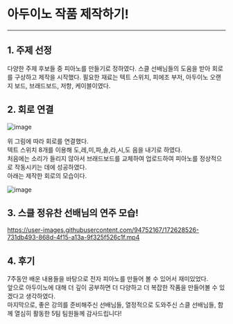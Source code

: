 # 아두이노 작품 제작하기!
------
## 1. 주제 선정
다양한 주제 후보들 중 피아노를 만들기로 정하였다. 스클 선배님들의 도움을 받아 회로를 구상하고 제작을 시작했다.
필요한 재료는 텍트 스위치, 피에조 부저, 아두이노 오랜지 보드, 브래드보드, 저항, 케이블이였다.

## 2. 회로 연결
![image](https://user-images.githubusercontent.com/94752167/172626883-06dc42b2-c6f4-4624-b728-36ac12cd28c3.png)   

    
위 그림에 따라 회로를 연결했다.    
텍트 스위치 8개를 이용해 도,레,미,파,솔,라,시,도 음을 내기로 하였다.   
처음에는 소리가 들리지 않아서 브래드보드를 교체하여 업로드하여 피아노를 정상적으로 작동시키는 데에 성공하였다.   
아래는 제작한 회로의 모습이다.          
    


![image](https://user-images.githubusercontent.com/94752167/172627959-311144e4-bb7d-4cb5-beec-e85ef45442a9.png)   

    
## 3. 스클 정유찬 선배님의 연주 모습!


https://user-images.githubusercontent.com/94752167/172628526-731db493-868d-4f15-a13a-9f325f526c1f.mp4

 
## 4. 후기
7주동안 배운 내용들을 바탕으로 전자 피아노를 만들어 볼 수 있어서 재미있었다.   
앞으로 아두이노에 대해 더 깊이 공부하면 더 다양하고 더 복잡한 작품을 만들어볼 수 있겠다고 생각하였다.   
마지막으로, 좋은 강의를 준비해주신 선배님들, 열정적으로 도와주신 스클 선배님들, 함께 열심히 활동한 5팀 팀원들께 감사드립니다!
